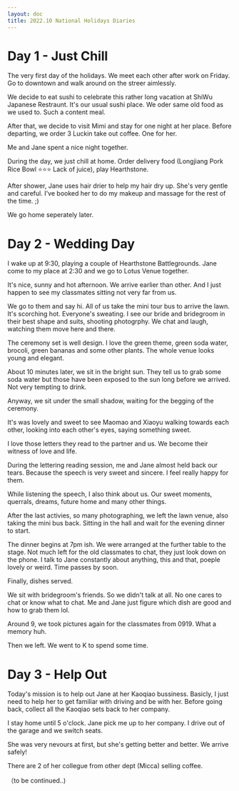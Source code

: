 ```yaml
---
layout: doc
title: 2022.10 National Holidays Diaries
---
```


# Day 1 - Just Chill

The very first day of the holidays. We meet each other after work on Friday. Go to downtown and walk around on the streer aimlessly.

We decide to eat sushi to celebrate this rather long vacation at ShiWu Japanese Restraunt. It's our usual sushi place. We oder same old food as we used to. Such a content meal.

After that, we decide to visit Mimi and stay for one night at her place. Before departing, we order 3 Luckin take out coffee. One for her.

Me and Jane spent a nice night together.

During the day, we just chill at home. Order delivery food (Longjiang Pork Rice Bowl ⭐⭐⭐ Lack of juice), play Hearthstone.

After shower, Jane uses hair drier to help my hair dry up. She's very gentle and careful. I've booked her to do my makeup and massage for the rest of the time. ;)

We go home seperately later.

# Day 2 - Wedding Day

I wake up at 9:30, playing a couple of Hearthstone Battlegrounds. Jane come to my place at 2:30 and we go to Lotus Venue together.

It's nice, sunny and hot afternoon. We arrive earlier than other. And I just happen to see my classmates sitting not very far from us.

We go to them and say hi. All of us take the mini tour bus to arrive the lawn. It's scorching hot. Everyone's sweating. I see our bride and bridegroom in their best shape and suits, shooting photogrphy. We chat and laugh, watching them move here and there.

The ceremony set is well design. I love the green theme, green soda water, brocoli, green bananas and some other plants. The whole venue looks young and elegant.

About 10 minutes later, we sit in the bright sun. They tell us to grab some soda water but those have been exposed to the sun long before we arrived. Not very tempting to drink.

Anyway, we sit under the small shadow, waiting for the begging of the ceremony.

It's was lovely and sweet to see Maomao and Xiaoyu walking towards each other, looking into each other's eyes, saying something sweet.

I love those letters they read to the partner and us. We become their witness of love and life.

During the lettering reading session, me and Jane almost held back our tears. Because the speech is very sweet and sincere. I feel really happy for them.

While listening the speech, I also think about us. Our sweet moments, querrals, dreams, future home and many other things.

After the last activies, so many photographing, we left the lawn venue, also taking the mini bus back. Sitting in the hall and wait for the evening dinner to start.

The dinner begins at 7pm ish. We were arranged at the further table to the stage. Not much left for the old classmates to chat, they just look down on the phone. I talk to Jane constantly about anything, this and that, poeple lovely or weird. Time passes by soon.

Finally, dishes served.

We sit with bridegroom's friends. So we didn't talk at all. No one cares to chat or know what to chat. Me and Jane just figure which dish are good and how to grab them lol.

Around 9, we took pictures again for the classmates from 0919. What a memory huh.

Then we left. We went to K to spend some time.

# Day 3 - Help Out

Today's mission is to help out Jane at her Kaoqiao bussiness. Basicly, I just need to help her to get familiar with driving and be with her. Before going back, collect all the Kaoqiao sets back to her company.

I stay home until 5 o'clock. Jane pick me up to her company. I drive out of the garage and we switch seats.

She was very nevours at first, but she's getting better and better. We arrive safely!

There are 2 of her collegue from other dept (Micca) selling coffee.

（to be continued..)
